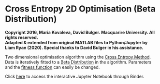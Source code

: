 # Cross Entropy 2D Optimisation (Beta Distribution)

**Copyright 2016, Maria Kovaleva, David Bulger. Macquarire University. All rights reserved.  
Adapted & extended from original MATLAB files to Python/Jupyter by Liam Ryan (2020).
Special thanks to David Bulger in his assistance.**

Two dimensional optimisation algorithm using the [Cross Entropy Method](https://en.wikipedia.org/wiki/Cross-entropy_method).
Data is iteratively fitted to a [Beta Distribution](https://en.wikipedia.org/wiki/Beta_distribution) in the algorithm. Parameters and the [fitness function](https://en.wikipedia.org/wiki/Fitness_function) can easily be changed.

Click [here](https://mybinder.org/v2/gh/LDRyan0/2D-Cross-Entropy-Optimisation/548043bc2b15ff0381723344c12eab05f46c96d8) to access the interactive Jupyter Notebook through Binder.
